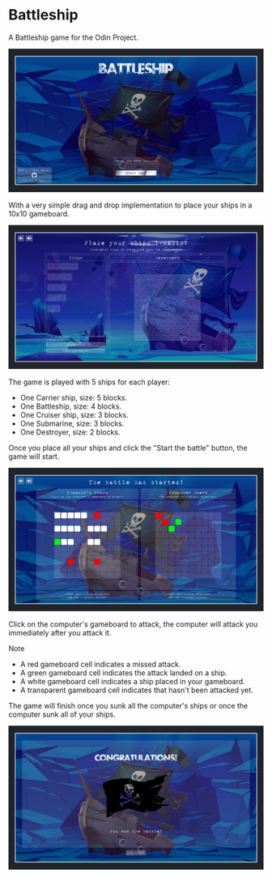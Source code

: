 # Battleship

A Battleship game for the Odin Project.

![Main page of the game](./src/images/page-preview.png?raw=true)

With a very simple drag and drop implementation to place your ships in a 10x10 gameboard.

![Place your ships screen](./src/images/page-preview-place-ships.png?raw=true)

The game is played with 5 ships for each player: 

- One Carrier ship, size: 5 blocks.
- One Battleship, size: 4 blocks.
- One Cruiser ship, size: 3 blocks.
- One Submarine, size: 3 blocks.
- One Destroyer, size: 2 blocks.

Once you place all your ships and click the "Start the battle" button, the game will start.

![Game screen](./src/images/page-preview-game-screen.png?raw=true)

Click on the computer's gameboard to attack, the computer will attack you immediately after you attack it.

> [!Note]
> - A red gameboard cell indicates a missed attack.
> - A green gameboard cell indicates the attack landed on a ship.
> - A white gameboard cell indicates a ship placed in your gameboard.
> - A transparent gameboard cell indicates that hasn't been attacked yet.

The game will finish once you sunk all the computer's ships or once the computer sunk all of your ships.

![Winner screen](./src/images/page-preview-winner-screen.png?raw=true)

